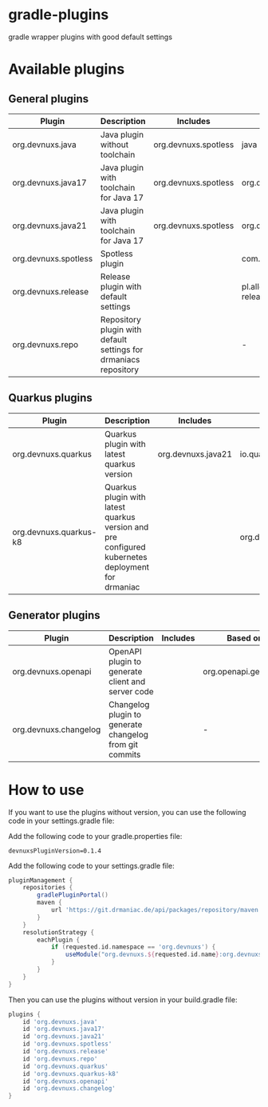 # gradle-plugins

gradle wrapper plugins with good default settings

# Available plugins
## General plugins
| Plugin | Description | Includes | Based on |
| ------ | ----------- | -------- | -------- |
| org.devnuxs.java | Java plugin without toolchain | org.devnuxs.spotless | java |
| org.devnuxs.java17 | Java plugin with toolchain for Java 17 | org.devnuxs.spotless | org.devnuxs.java |
| org.devnuxs.java21 | Java plugin with toolchain for Java 17 | org.devnuxs.spotless | org.devnuxs.java |
| org.devnuxs.spotless | Spotless plugin | | com.diffplug.spotless |
| org.devnuxs.release | Release plugin with default settings | | pl.allegro.tech.build.axion-release |
| org.devnuxs.repo | Repository plugin with default settings for drmaniacs repository | | - |

## Quarkus plugins
| Plugin | Description | Includes | Based on |
| ------ | ----------- | -------- | -------- |
| org.devnuxs.quarkus | Quarkus plugin with latest quarkus version | org.devnuxs.java21 | io.quarkus |
| org.devnuxs.quarkus-k8 | Quarkus plugin with latest quarkus version and pre configured kubernetes deployment for drmaniac | | org.devnuxs.quarkus |

## Generator plugins
| Plugin | Description | Includes | Based on |
| ------ | ----------- | -------- | -------- |
| org.devnuxs.openapi | OpenAPI plugin to generate client and server code | | org.openapi.generator |
| org.devnuxs.changelog | Changelog plugin to generate changelog from git commits | | - |



# How to use

If you want to use the plugins without version, you can use the following code in your settings.gradle file:


Add the following code to your gradle.properties file:
```properties (gradle.properties)
devnuxsPluginVersion=0.1.4
```

Add the following code to your settings.gradle file:
```groovy (settings.gradle)
pluginManagement {
    repositories {
        gradlePluginPortal()
        maven {
            url 'https://git.drmaniac.de/api/packages/repository/maven'
        }
    }
    resolutionStrategy {
        eachPlugin {
            if (requested.id.namespace == 'org.devnuxs') {
                useModule("org.devnuxs.${requested.id.name}:org.devnuxs.${requested.id.name}.gradle.plugin:${devnuxsPluginVersion}")
            }
        }
    }
}
```

Then you can use the plugins without version in your build.gradle file:
```groovy (build.gradle)
plugins {
    id 'org.devnuxs.java'
    id 'org.devnuxs.java17'
    id 'org.devnuxs.java21'
    id 'org.devnuxs.spotless'
    id 'org.devnuxs.release'
    id 'org.devnuxs.repo'
    id 'org.devnuxs.quarkus'
    id 'org.devnuxs.quarkus-k8'
    id 'org.devnuxs.openapi'
    id 'org.devnuxs.changelog'
}
```
